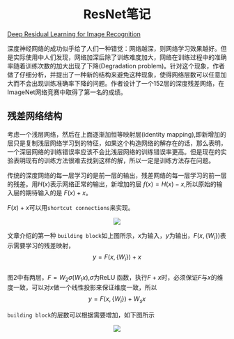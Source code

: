 <!-- 
---
title: "ResNet笔记"    
author:     
date: Sep 12, 2018    

toc:    
  depth_from: 1    
  depth_to: 6    
  ordered: false     
  ignoreLink:false    
  
html:    
  embed_local_images: true    
  embed_svg: true    
  offline: false    
  toc: true    

print_background: false    

export_on_save:    
  html: true    

---
-->
# <center>ResNet笔记</center>
  

[Deep Residual Learning for Image Recognition](https://arxiv.org/abs/1512.03385)      

深度神经网络的成功似乎给了人们一种错觉：网络越深，则网络学习效果越好。但是实际使用中人们发现，网络加深后除了训练难度加大，网络在训练过程中的准确率随着训练次数的加大出现了下降(Degradation problem)。针对这个现象，作者做了仔细分析，并提出了一种新的结构来避免这种现象，使得网络层数可以任意加大而不会出现训练准确率下降的问题。作者设计了一个152层的深度残差网络，在ImageNet网络竞赛中取得了第一名的成绩。      


## 残差网络结构     
考虑一个浅层网络，然后在上面逐渐加恒等映射层(identity mapping),即新增加的层只是复制浅层网络学习到的特征，如果这个构造网络的解存在的话，那么表明，一个深层网络的训练错误率应该不会比浅层网络的训练错误率更高。但是现在的实验表明现有的训练方法很难去找到这样的解，所以一定是训练方法存在问题。     

传统的深度网络的每一层学习的是前一层的输出，残差网络的每一层学习的前一层的残差。用$H(x)$表示网络正常的输出，新增加的层  $f(x)=H(x) -x$,所以原始的输入层的期待输入的是 $F(x)+x$。    

 $F(x)+x$可以用```shortcut connections```来实现。     

 <div align=center><img src=./pictures/ResNet_1.png />   </div>     

 文章介绍的第一种 ```building block```如上图所示，$x$为输入，$y$为输出，$F(x,\{W_i\})$表示需要学习的残差映射，    
 $$y=F(x,\{W_i\}) + x $$    
 图2中有两层，$F=W_2 \sigma(W_1 x)$,$\sigma$为ReLU 函数，执行$F+x$时，必须保证$F$与$x$的维度一致，可以对$x$做一个线性投影来保证维度一致，所以     
 $$y=F(x,\{W_i\}) + W_s x$$     


 ```building block```的层数可以根据需要增加，如下图所示    
  <div align=center><img src=./pictures/ResNet_2.png />   </div>  